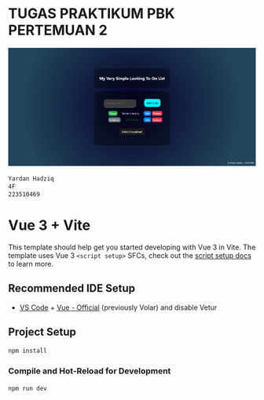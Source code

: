 # TUGAS PRAKTIKUM PBK PERTEMUAN 2

![preview img](/screenshot.png)

```
Yardan Hadziq
4F
223510469
```

# Vue 3 + Vite

This template should help get you started developing with Vue 3 in Vite. The template uses Vue 3 `<script setup>` SFCs, check out the [script setup docs](https://v3.vuejs.org/api/sfc-script-setup.html#sfc-script-setup) to learn more.

## Recommended IDE Setup

- [VS Code](https://code.visualstudio.com/) + [Vue - Official](https://marketplace.visualstudio.com/items?itemName=Vue.volar) (previously Volar) and disable Vetur

## Project Setup

```sh
npm install
```

### Compile and Hot-Reload for Development

```sh
npm run dev
```
